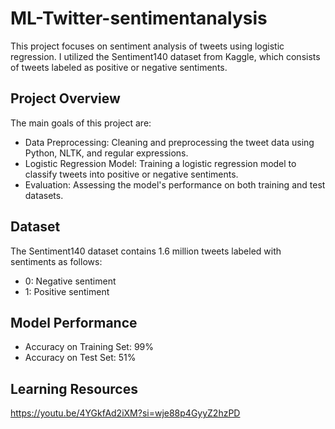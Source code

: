 # ML-Twitter-sentimentanalysis
This project focuses on sentiment analysis of tweets using logistic regression. I utilized the Sentiment140 dataset from Kaggle, which consists of tweets labeled as positive or negative sentiments.


## Project Overview
The main goals of this project are:

- Data Preprocessing: Cleaning and preprocessing the tweet data using Python, NLTK, and regular expressions.
- Logistic Regression Model: Training a logistic regression model to classify tweets into positive or negative sentiments.
- Evaluation: Assessing the model's performance on both training and test datasets.


## Dataset
The Sentiment140 dataset contains 1.6 million tweets labeled with sentiments as follows:

- 0: Negative sentiment
- 1: Positive sentiment

## Model Performance
- Accuracy on Training Set: 99%
- Accuracy on Test Set: 51%


## Learning Resources
https://youtu.be/4YGkfAd2iXM?si=wje88p4GyyZ2hzPD
